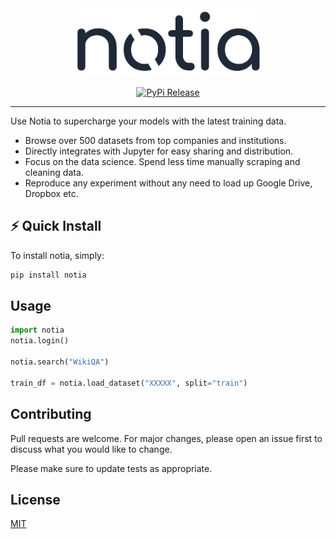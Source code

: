 <div align="center">
<img src="https://raw.githubusercontent.com/notia-ai/client/master/resources/imgs/notia-gh-logo.png" width=60%/><br/>  
</div>
<p align="center">
<a href="https://pypi.org/project/notia/">
    <img alt="PyPi Release" src="https://img.shields.io/pypi/v/notia">
</a> 
</p>


---

Use Notia to supercharge your models with the latest training data.

-   Browse over 500 datasets from top companies and institutions.
-   Directly integrates with Jupyter for easy sharing and distribution.
-   Focus on the data science. Spend less time manually scraping and cleaning data.
-   Reproduce any experiment without any need to load up Google Drive, Dropbox
    etc.

## ⚡️ Quick Install

To install notia, simply:

```bash
pip install notia
```

## Usage

```python
import notia
notia.login()

notia.search("WikiQA")

train_df = notia.load_dataset("XXXXX", split="train")
```

## Contributing

Pull requests are welcome. For major changes, please open an issue first to discuss what you would like to change.

Please make sure to update tests as appropriate.

## License

[MIT](https://choosealicense.com/licenses/mit/)
